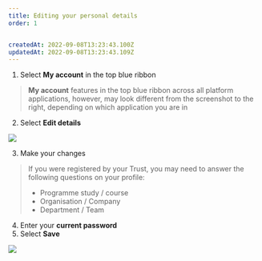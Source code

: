 ```yaml
---
title: Editing your personal details
order: 1


createdAt: 2022-09-08T13:23:43.100Z
updatedAt: 2022-09-08T13:23:43.109Z
---
```

1. Select **My account** in the top blue ribbon

> **My account** features in the top blue ribbon across all platform applications, however, may look different from the screenshot to the right, depending on which application you are in 

2. Select **Edit details​**

![](/img/em-1-13-Managing.jpg)

3. Make your changes

> If you were registered by your Trust, you may need to answer the following questions on your profile:​
>
> * Programme study / course​
> * Organisation / Company​
> * Department / Team​

4. Enter your **current password**
5. Select **Save​**

![](/img/em-1-14-Managing.jpg)
